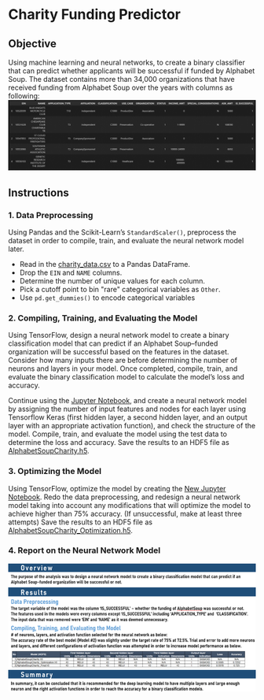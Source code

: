 # Charity Funding Predictor

## Objective
Using machine learning and neural networks, to create a binary classifier that can predict whether applicants will be successful if funded by Alphabet Soup. 
The dataset contains more than 34,000 organizations that have received funding from Alphabet Soup over the years with columns as following:
![Image](Resources/application_df.png)

## Instructions

### 1. Data Preprocessing
Using Pandas and the Scikit-Learn’s `StandardScaler()`, preprocess the dataset in order to compile, train, and evaluate the neural network model later.
* Read in the [charity_data.csv](Resources/charity_data.csv) to a Pandas DataFrame.
* Drop the `EIN` and `NAME` columns.
* Determine the number of unique values for each column.
* Pick a cutoff point to bin "rare" categorical variables as `Other`.
* Use `pd.get_dummies()` to encode categorical variables

### 2. Compiling, Training, and Evaluating the Model
Using TensorFlow, design a neural network model to create a binary classification model that can predict if an Alphabet Soup–funded organization will be successful based on the features in the dataset. Consider how many inputs there are before determining the number of neurons and layers in your model. Once completed, compile, train, and evaluate the binary classification model to calculate the model’s loss and accuracy.<p>

Continue using the [Jupyter Notebook](Starter_Code.ipynb), and create a neural network model by assigning the number of input features and nodes for each layer using Tensorflow Keras (first hidden layer, a second hidden layer, and an output layer with an appropriate activation function), and check the structure of the model. Compile, train, and evaluate the model using the test data to determine the loss and accuracy. Save the results to an HDF5 file as [AlphabetSoupCharity.h5](Resources/AlphabetSoupCharity.h5).

### 3. Optimizing the Model
Using TensorFlow, optimize the model by creating the [New Jupyter Notebook](AlphabetSoupCharity_Optimzation.ipynb). Redo the data preprocessing, and redesign a neural network model taking into account any modifications that will optimize the model to achieve higher than 75% accuracy. (If unsuccessful, make at least three attempts) Save the results to an HDF5 file as [AlphabetSoupCharity_Optimization.h5](Resources/AlphabetSoupCharity_Optimization.h5).

### 4. Report on the Neural Network Model
![Image](Resources/Report.png)
